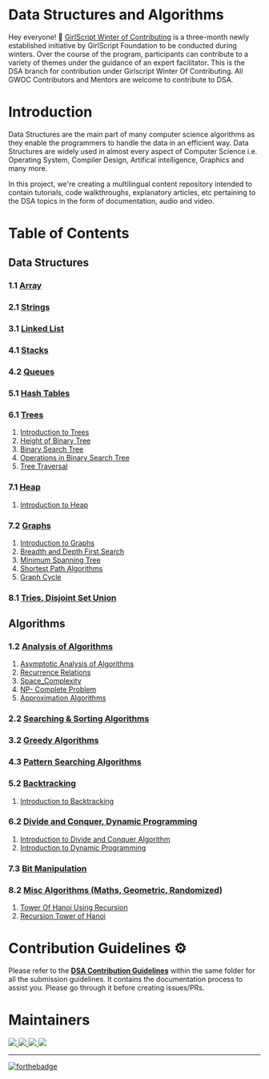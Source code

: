 # Data Structures and Algorithms


Hey everyone! 👋 [GirlScript Winter of Contributing](https://gwoc.girlscript.tech/) is a three-month newly established initiative by GirlScript Foundation to be conducted during winters. Over the course of the program, participants can contribute to a variety of themes under the guidance of an expert facilitator. This is the DSA branch for contribution under Girlscript Winter Of Contributing. All GWOC Contributors and Mentors are welcome to contribute to DSA.

# Introduction
Data Structures are the main part of many computer science algorithms as they enable the programmers to handle the data in an efficient way. Data Structures are widely used in almost every aspect of Computer Science i.e. Operating System, Compiler Design, Artifical intelligence, Graphics and many more.

  In this project, we're creating a multilingual content repository intended to contain tutorials, code walkthroughs, explanatory articles, etc pertaining to the DSA topics in the form of documentation, audio and video.

# Table of Contents
## Data Structures
### 1.1 [Array](https://github.com/girlscript/winter-of-contributing/tree/DSA/DSA/1.1%20Arrays)
### 2.1 [Strings](https://github.com/girlscript/winter-of-contributing/tree/DSA/DSA/2.1%20Strings)
### 3.1 [Linked List](https://github.com/girlscript/winter-of-contributing/tree/DSA/DSA/3.1%20Linked%20List)
### 4.1 [Stacks](https://github.com/girlscript/winter-of-contributing/tree/DSA/DSA/4.1%20Stacks)
### 4.2 [Queues](https://github.com/girlscript/winter-of-contributing/tree/DSA/DSA/4.2%20Queues)
### 5.1 [Hash Tables](https://github.com/girlscript/winter-of-contributing/tree/DSA/DSA/5.1%20Hash%20Tables)
### 6.1 [Trees](https://github.com/girlscript/winter-of-contributing/tree/DSA/DSA/6.1%20Trees)
  1. [Introduction to Trees](https://github.com/girlscript/winter-of-contributing/tree/DSA/DSA/6.1%20Trees/1.%20Introduction%20to%20Trees)
  2. [Height of Binary Tree](https://github.com/girlscript/winter-of-contributing/tree/DSA/DSA/6.1%20Trees/2.%20Height%20of%20Binary%20Tree)
  3. [Binary Search Tree](https://github.com/girlscript/winter-of-contributing/tree/DSA/DSA/6.1%20Trees/3.%20Binary%20Search%20Tree)
  4. [Operations in Binary Search Tree](https://github.com/girlscript/winter-of-contributing/tree/DSA/DSA/6.1%20Trees/4.%20Operations%20in%20Binary%20Search%20Tree)
  5. [Tree Traversal](https://github.com/girlscript/winter-of-contributing/tree/DSA/DSA/6.1%20Trees/5.%20Tree%20Traversal)
### 7.1 [Heap](https://github.com/girlscript/winter-of-contributing/tree/DSA/DSA/7.1%20Heap)
  1. [Introduction to Heap](https://github.com/girlscript/winter-of-contributing/tree/DSA/DSA/7.1%20Heap/1.%20Introduction%20to%20Heap)
### 7.2 [Graphs](https://github.com/girlscript/winter-of-contributing/tree/DSA/DSA/7.2%20Graphs)
  1. [Introduction to Graphs](https://github.com/girlscript/winter-of-contributing/tree/DSA/DSA/7.2%20Graphs/1.%20Introduction%20to%20Graphs)
  2. [Breadth and Depth First Search](https://github.com/girlscript/winter-of-contributing/tree/DSA/DSA/7.2%20Graphs/2.%20Breadth%20and%20Depth%20First%20Search)
  3. [Minimum Spanning Tree](https://github.com/girlscript/winter-of-contributing/tree/DSA/DSA/7.2%20Graphs/3.%20Minimum%20Spanning%20Tree)
  4. [Shortest Path Algorithms](https://github.com/girlscript/winter-of-contributing/tree/DSA/DSA/7.2%20Graphs/4.%20Shortest%20Path%20Algorithms)
  5. [Graph Cycle](https://github.com/girlscript/winter-of-contributing/tree/DSA/DSA/7.2%20Graphs/5.%20Graph%20Cycle)
### 8.1 [Tries, Disjoint Set Union](https://github.com/girlscript/winter-of-contributing/tree/DSA/DSA/8.1%20Tries%2C%20Disjoint%20Set%20Union)
## Algorithms
### 1.2 [Analysis of Algorithms](https://github.com/girlscript/winter-of-contributing/tree/DSA/DSA/1.2%20Analysis%20of%20Algorithms)
  1. [Asymptotic Analysis of Algorithms](https://github.com/nimisha-yadav/winter-of-contributing/tree/DSA/DSA/1.2%20Analysis%20of%20Algorithms/1.%20Asymptotic%20Analysis%20of%20Algorithms)
  2. [Recurrence Relations](https://github.com/nimisha-yadav/winter-of-contributing/tree/DSA/DSA/1.2%20Analysis%20of%20Algorithms/2.%20Recurrence%20Relations)
  3. [Space_Complexity](https://github.com/nimisha-yadav/winter-of-contributing/tree/DSA/DSA/1.2%20Analysis%20of%20Algorithms/3.%20Space_Complexity)
  4. [NP- Complete Problem](https://github.com/nimisha-yadav/winter-of-contributing/tree/DSA/DSA/1.2%20Analysis%20of%20Algorithms/4.%20NP-%20Complete%20Problem)
  5. [Approximation Algorithms](https://github.com/nimisha-yadav/winter-of-contributing/tree/DSA/DSA/1.2%20Analysis%20of%20Algorithms/5.%20Approximation%20Algorithms)
### 2.2 [Searching & Sorting Algorithms](https://github.com/girlscript/winter-of-contributing/tree/DSA/DSA/2.2%20Searching%20%26%20Sorting%20Algorithms)
### 3.2 [Greedy Algorithms](https://github.com/girlscript/winter-of-contributing/tree/DSA/DSA/3.2%20Greedy%20Algorithms)
### 4.3 [Pattern Searching Algorithms](https://github.com/girlscript/winter-of-contributing/tree/DSA/DSA/4.3%20Pattern%20Searching%20Algorithms)
### 5.2 [Backtracking](https://github.com/girlscript/winter-of-contributing/tree/DSA/DSA/5.2%20Backtracking)
  1. [Introduction to Backtracking](https://github.com/girlscript/winter-of-contributing/tree/DSA/DSA/5.2%20Backtracking/1.%20Introduction%20to%20Backtracking)
### 6.2 [Divide and Conquer, Dynamic Programming](https://github.com/girlscript/winter-of-contributing/tree/DSA/DSA/6.2%20Divide%20and%20Conquer%2C%20Dynamic%20Programming)
  1. [Introduction to Divide and Conquer Algorithm](https://github.com/girlscript/winter-of-contributing/tree/DSA/DSA/6.2%20Divide%20and%20Conquer%2C%20Dynamic%20Programming/1.%20Introduction%20to%20Divide%20and%20Conquer%20Algorithm)
  2. [Introduction to Dynamic Programming](https://github.com/girlscript/winter-of-contributing/tree/DSA/DSA/6.2%20Divide%20and%20Conquer%2C%20Dynamic%20Programming/2.%20Introduction%20to%20Dynamic%20Programming)
### 7.3 [Bit Manipulation](https://github.com/girlscript/winter-of-contributing/tree/DSA/DSA/7.3%20Bit%20Manipulation)
### 8.2 [Misc Algorithms (Maths, Geometric, Randomized)](https://github.com/girlscript/winter-of-contributing/tree/DSA/DSA/8.2%20Misc%20Algorithms%20(Maths%2C%20Geometric%2C%20Randomized))
  1. [Tower Of Hanoi Using Recursion](https://github.com/girlscript/winter-of-contributing/tree/DSA/DSA/8.2%20Misc%20Algorithms%20(Maths%2C%20Geometric%2C%20Randomized)/1.%20Tower%20Of%20Hanoi%20Using%20Recursion)
  2. [Recursion Tower of Hanoi](https://github.com/girlscript/winter-of-contributing/tree/DSA/DSA/8.2%20Misc%20Algorithms%20(Maths%2C%20Geometric%2C%20Randomized)/2.Recursion%20Tower%20of%20Hanoi)

# Contribution Guidelines :gear:
Please refer to the **[DSA Contribution Guidelines](https://github.com/girlscript/winter-of-contributing/blob/DSA/DSA/CONTRIBUTING.md)** within the same folder for all the submission guidelines. It contains the documentation process to assist you. Please go through it before creating issues/PRs.

# Maintainers
<a href="https://github.com/nimisha-yadav">
  <img src="https://contrib.rocks/image?repo=nimisha-yadav/nimisha-yadav" />
</a>
<a href="https://github.com/pjdurden">
  <img src="https://contrib.rocks/image?repo=pjdurden/pjdurden" />
</a>
<a href="https://github.com/goelesha">
  <img src="https://contrib.rocks/image?repo=goelesha/goelesha" />
</a>
<a href="https://github.com/Muskan-creator">
  <img src="https://contrib.rocks/image?repo=Muskan-creator/Muskan-creator" />
</a>
  

<hr>

[![forthebadge](https://forthebadge.com/images/badges/built-with-love.svg)](https://github.com/nimisha-yadav)
